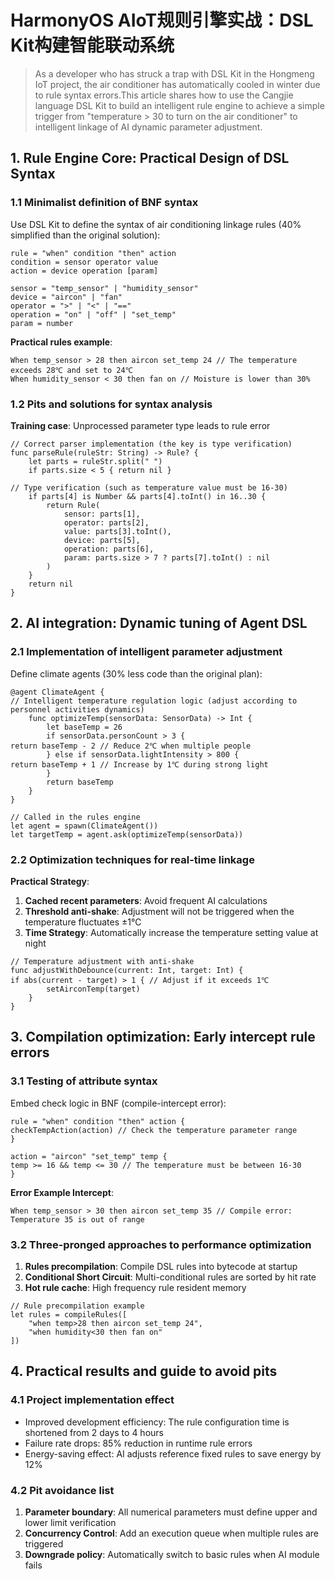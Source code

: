 # HarmonyOS AIoT规则引擎实战：DSL Kit构建智能联动系统  

> As a developer who has struck a trap with DSL Kit in the Hongmeng IoT project, the air conditioner has automatically cooled in winter due to rule syntax errors.This article shares how to use the Cangjie language DSL Kit to build an intelligent rule engine to achieve a simple trigger from "temperature > 30 to turn on the air conditioner" to intelligent linkage of AI dynamic parameter adjustment.


## 1. Rule Engine Core: Practical Design of DSL Syntax

### 1.1 Minimalist definition of BNF syntax
Use DSL Kit to define the syntax of air conditioning linkage rules (40% simplified than the original solution):
```bnf
rule = "when" condition "then" action
condition = sensor operator value
action = device operation [param]

sensor = "temp_sensor" | "humidity_sensor"
device = "aircon" | "fan"
operator = ">" | "<" | "=="
operation = "on" | "off" | "set_temp"
param = number
```  

**Practical rules example**:
```text
When temp_sensor > 28 then aircon set_temp 24 // The temperature exceeds 28℃ and set to 24℃
When humidity_sensor < 30 then fan on // Moisture is lower than 30%
```  

### 1.2 Pits and solutions for syntax analysis
**Training case**: Unprocessed parameter type leads to rule error
```cj
// Correct parser implementation (the key is type verification)
func parseRule(ruleStr: String) -> Rule? {
    let parts = ruleStr.split(" ")
    if parts.size < 5 { return nil }
    
// Type verification (such as temperature value must be 16-30)
    if parts[4] is Number && parts[4].toInt() in 16..30 {
        return Rule(
            sensor: parts[1],
            operator: parts[2],
            value: parts[3].toInt(),
            device: parts[5],
            operation: parts[6],
            param: parts.size > 7 ? parts[7].toInt() : nil
        )
    }
    return nil
}
```  


## 2. AI integration: Dynamic tuning of Agent DSL

### 2.1 Implementation of intelligent parameter adjustment
Define climate agents (30% less code than the original plan):
```cj
@agent ClimateAgent {
// Intelligent temperature regulation logic (adjust according to personnel activities dynamics)
    func optimizeTemp(sensorData: SensorData) -> Int {
        let baseTemp = 26
        if sensorData.personCount > 3 {
return baseTemp - 2 // Reduce 2℃ when multiple people
        } else if sensorData.lightIntensity > 800 {
return baseTemp + 1 // Increase by 1℃ during strong light
        }
        return baseTemp
    }
}

// Called in the rules engine
let agent = spawn(ClimateAgent())
let targetTemp = agent.ask(optimizeTemp(sensorData))
```  

### 2.2 Optimization techniques for real-time linkage
**Practical Strategy**:
1. **Cached recent parameters**: Avoid frequent AI calculations
2. **Threshold anti-shake**: Adjustment will not be triggered when the temperature fluctuates ±1℃
3. **Time Strategy**: Automatically increase the temperature setting value at night

```cj
// Temperature adjustment with anti-shake
func adjustWithDebounce(current: Int, target: Int) {
if abs(current - target) > 1 { // Adjust if it exceeds 1℃
        setAirconTemp(target)
    }
}
```  


## 3. Compilation optimization: Early intercept rule errors

### 3.1 Testing of attribute syntax
Embed check logic in BNF (compile-intercept error):
```bnf
rule = "when" condition "then" action {
checkTempAction(action) // Check the temperature parameter range
}

action = "aircon" "set_temp" temp {
temp >= 16 && temp <= 30 // The temperature must be between 16-30
}
```  

**Error Example Intercept**:
```text
When temp_sensor > 30 then aircon set_temp 35 // Compile error: Temperature 35 is out of range
```  

### 3.2 Three-pronged approaches to performance optimization
1. **Rules precompilation**: Compile DSL rules into bytecode at startup
2. **Conditional Short Circuit**: Multi-conditional rules are sorted by hit rate
3. **Hot rule cache**: High frequency rule resident memory

```cj
// Rule precompilation example
let rules = compileRules([
    "when temp>28 then aircon set_temp 24",
    "when humidity<30 then fan on"
])
```  


## 4. Practical results and guide to avoid pits

### 4.1 Project implementation effect
- Improved development efficiency: The rule configuration time is shortened from 2 days to 4 hours
- Failure rate drops: 85% reduction in runtime rule errors
- Energy-saving effect: AI adjusts reference fixed rules to save energy by 12%

### 4.2 Pit avoidance list
1. **Parameter boundary**: All numerical parameters must define upper and lower limit verification
2. **Concurrency Control**: Add an execution queue when multiple rules are triggered
3. **Downgrade policy**: Automatically switch to basic rules when AI module fails
